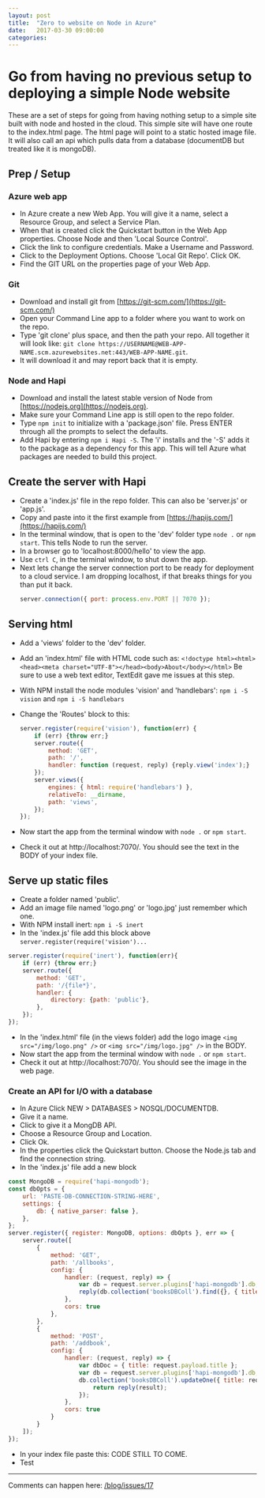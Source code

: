 ```yaml
---
layout: post
title:  "Zero to website on Node in Azure"
date:   2017-03-30 09:00:00
categories:
---
```


# Go from having no previous setup to deploying a simple Node website

These are a set of steps for going from having nothing setup to a simple site built with node and hosted in the cloud. This simple site will have one route to the index.html page. The html page will point to a static hosted image file. It will also call an api which pulls data from a database (documentDB but treated like it is mongoDB).

## Prep / Setup

### Azure web app

- In Azure create a new Web App. You will give it a name, select a Resource Group, and select a Service Plan.
- When that is created click the Quickstart button in the Web App properties. Choose Node and then 'Local Source Control'.
- Click the link to configure credentials. Make a Username and Password.
- Click to the Deployment Options. Choose 'Local Git Repo'. Click OK.
- Find the GIT URL on the properties page of your Web App.

### Git

- Download and install git from [https://git-scm.com/](https://git-scm.com/)
- Open your Command Line app to a folder where you want to work on the repo.
- Type 'git clone' plus space, and then the path your repo. All together it will look like: `git clone https://USERNAME@WEB-APP-NAME.scm.azurewebsites.net:443/WEB-APP-NAME.git`.
- It will download it and may report back that it is empty.

### Node and Hapi

- Download and install the latest stable version of Node from [https://nodejs.org](https://nodejs.org).
- Make sure your Command Line app is still open to the repo folder.
- Type `npm init` to initialize with a 'package.json' file. Press ENTER through all the prompts to select the defaults.
- Add Hapi by entering `npm i Hapi -S`. The 'i' installs and the '-S' adds it to the package as a dependency for this app. This will tell Azure what packages are needed to build this project.

## Create the server with Hapi

- Create a 'index.js' file in the repo folder. This can also be 'server.js' or 'app.js'.
- Copy and paste into it the first example from [https://hapijs.com/](https://hapijs.com/)
- In the terminal window, that is open to the 'dev' folder type `node .` or `npm start`. This tells Node to run the server.
- In a browser go to 'localhost:8000/hello' to view the app.
- Use `ctrl C`, in the terminal window, to shut down the app.
- Next lets change the server connection port to be ready for deployment to a cloud service. I am dropping localhost, if that breaks things for you than put it back.
  ```javascript
  server.connection({ port: process.env.PORT || 7070 });
  ```

## Serving html

- Add a 'views' folder to the 'dev' folder.
- Add an 'index.html' file with HTML code such as:
  `<!doctype html><html><head><meta charset="UTF-8"></head><body>About</body></html>`
  Be sure to use a web text editor, TextEdit gave me issues at this step.
- With NPM install the node modules 'vision' and 'handlebars': `npm i -S vision` and `npm i -S handlebars`
- Change the 'Routes' block to this:
  ```javascript
  server.register(require('vision'), function(err) {
      if (err) {throw err;}
      server.route({
          method: 'GET',
          path: '/',
          handler: function (request, reply) {reply.view('index');}
      });
      server.views({
          engines: { html: require('handlebars') },
          relativeTo: __dirname,
          path: 'views',
      });
  });
  ```

- Now start the app from the terminal window with `node .` or `npm start`.
- Check it out at http://localhost:7070/. You should see the text in the BODY of your index file.

## Serve up static files

- Create a folder named 'public'.
- Add an image file named 'logo.png' or 'logo.jpg' just remember which one.
- With NPM install inert:
  `npm i -S inert`
- In the 'index.js' file add this block above `server.register(require('vision')...`
```javascript
server.register(require('inert'), function(err){
    if (err) {throw err;}
    server.route({
        method: 'GET',
        path: '/{file*}',
        handler: {
            directory: {path: 'public'},
        },
    });
});
```

- In the 'index.html' file (in the views folder) add the logo image `<img src="/img/logo.png" />` or  `<img src="/img/logo.jpg" />` in the BODY.
- Now start the app from the terminal window with `node .` or `npm start`.
- Check it out at http://localhost:7070/. You should see the image in the web page.

### Create an API for I/O with a database

- In Azure Click NEW > DATABASES > NOSQL/DOCUMENTDB.
- Give it a name.
- Click to give it a MongDB API.
- Choose a Resource Group and Location.
- Click Ok.
- In the properties click the Quickstart button. Choose the Node.js tab and find the connection string.
- In the 'index.js' file add a new block
```javascript
const MongoDB = require('hapi-mongodb');
const dbOpts = {
    url: 'PASTE-DB-CONNECTION-STRING-HERE',
    settings: {
        db: { native_parser: false },
    },
};
server.register({ register: MongoDB, options: dbOpts }, err => {
    server.route([
        {
            method: 'GET',
            path: '/allbooks',
            config: {
                handler: (request, reply) => {
                    var db = request.server.plugins['hapi-mongodb'].db;
                    reply(db.collection('booksDBColl').find({}, { title: 1 }).toArray());
                },
                cors: true
            },
        },
        {
            method: 'POST',
            path: '/addbook',
            config: {
                handler: (request, reply) => {
                    var dbDoc = { title: request.payload.title };
                    var db = request.server.plugins['hapi-mongodb'].db;
                    db.collection('booksDBColl').updateOne({ title: request.payload.title }, dbDoc, { upsert: true }, (err, result) => {
                        return reply(result);
                    });
                },
                cors: true
            }
        }
    ]);
});
```
- In your index file paste this: CODE STILL TO COME.
- Test

---

Comments can happen here: [/blog/issues/17](https://github.com/getsetbro/blog/issues/17)
